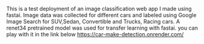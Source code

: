 This is a test deployment of an image classification web app I made using fastai. Image data was collected for different cars and labeled using Google Image Search for SUV,Sedan, Convertible and Trucks, Racing cars. A renet34 pretrained model was used for transfer learning with fastai. you can play with it in the link below 
https://car-make-detection.onrender.com/
